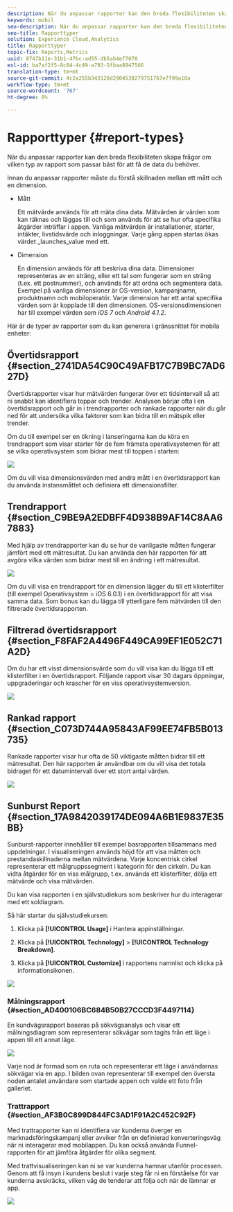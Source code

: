 ```yaml
---
description: När du anpassar rapporter kan den breda flexibiliteten skapa frågor om vilken typ av rapport som passar bäst för att få de data du behöver.
keywords: mobil
seo-description: När du anpassar rapporter kan den breda flexibiliteten skapa frågor om vilken typ av rapport som passar bäst för att få de data du behöver.
seo-title: Rapporttyper
solution: Experience Cloud,Analytics
title: Rapporttyper
topic-fix: Reports,Metrics
uuid: 8747b11e-31b1-47bc-ad55-db5ab4ef7078
exl-id: ba7af2f5-8c84-4c49-a793-5fbaa8947566
translation-type: tm+mt
source-git-commit: 4c2a255b343128d2904530279751767e7f99a10a
workflow-type: tm+mt
source-wordcount: '767'
ht-degree: 0%

---
```


# Rapporttyper {#report-types}

När du anpassar rapporter kan den breda flexibiliteten skapa frågor om vilken typ av rapport som passar bäst för att få de data du behöver.

Innan du anpassar rapporter måste du förstå skillnaden mellan ett mått och en dimension.

* Mått

   Ett mätvärde används för att mäta dina data. Mätvärden är värden som kan räknas och läggas till och som används för att se hur ofta specifika åtgärder inträffar i appen. Vanliga mätvärden är installationer, starter, intäkter, livstidsvärde och inloggningar. Varje gång appen startas ökas värdet _launches_value med ett.

* Dimension

   En dimension används för att beskriva dina data. Dimensioner representeras av en sträng, eller ett tal som fungerar som en sträng (t.ex. ett postnummer), och används för att ordna och segmentera data. Exempel på vanliga dimensioner är OS-version, kampanjnamn, produktnamn och mobiloperatör. Varje dimension har ett antal specifika värden som är kopplade till den dimensionen. OS-versionsdimensionen har till exempel värden som _iOS 7_ och _Android 4.1.2_.

Här är de typer av rapporter som du kan generera i gränssnittet för mobila enheter:

## Övertidsrapport {#section_2741DA54C90C49AFB17C7B9BC7AD627D}

Övertidsrapporter visar hur mätvärden fungerar över ett tidsintervall så att ni snabbt kan identifiera toppar och trender. Analysen börjar ofta i en övertidsrapport och går in i trendrapporter och rankade rapporter när du går ned för att undersöka vilka faktorer som kan bidra till en mätspik eller trender.

Om du till exempel ser en ökning i lanseringarna kan du köra en trendrapport som visar starter för de fem främsta operativsystemen för att se vilka operativsystem som bidrar mest till toppen i starten:

![](assets/overtime.png)

Om du vill visa dimensionsvärden med andra mått i en övertidsrapport kan du använda instansmåttet och definiera ett dimensionsfilter.

## Trendrapport {#section_C9BE9A2EDBFF4D938B9AF14C8AA67883}

Med hjälp av trendrapporter kan du se hur de vanligaste måtten fungerar jämfört med ett mätresultat. Du kan använda den här rapporten för att avgöra vilka värden som bidrar mest till en ändring i ett mätresultat.

![](assets/trended.png)

Om du vill visa en trendrapport för en dimension lägger du till ett klisterfilter (till exempel Operativsystem = iOS 6.0.1) i en övertidsrapport för att visa samma data. Som bonus kan du lägga till ytterligare fem mätvärden till den filtrerade övertidsrapporten.

## Filtrerad övertidsrapport {#section_F8FAF2A4496F449CA99EF1E052C71A2D}

Om du har ett visst dimensionsvärde som du vill visa kan du lägga till ett klisterfilter i en övertidsrapport. Följande rapport visar 30 dagars öppningar, uppgraderingar och krascher för en viss operativsystemversion.

![](assets/overtime-filter.png)

## Rankad rapport {#section_C073D744A95843AF99EE74FB5B013735}

Rankade rapporter visar hur ofta de 50 viktigaste måtten bidrar till ett mätresultat. Den här rapporten är användbar om du vill visa det totala bidraget för ett datumintervall över ett stort antal värden.

![](assets/ranked.png)

## Sunburst Report {#section_17A9842039174DE094A6B1E9837E35BB}

Sunburst-rapporter innehåller till exempel basrapporten tillsammans med uppdelningar. I visualiseringen används höjd för att visa måtten och prestandaskillnaderna mellan mätvärdena. Varje koncentrisk cirkel representerar ett målgruppssegment i kategorin för den cirkeln. Du kan vidta åtgärder för en viss målgrupp, t.ex. använda ett klisterfilter, dölja ett mätvärde och visa mätvärden.

Du kan visa rapporten i en självstudiekurs som beskriver hur du interagerar med ett soldiagram.

Så här startar du självstudiekursen:

1. Klicka på **[!UICONTROL Usage]** i Hantera appinställningar.

1. Klicka på **[!UICONTROL Technology]** > **[!UICONTROL Technology Breakdown]**.
1. Klicka på **[!UICONTROL Customize]** i rapportens namnlist och klicka på informationsikonen.

![](assets/report_technology.png)

### Målningsrapport {#section_AD400106BC684B50B27CCCD3F4497114}

En kundvägsrapport baseras på sökvägsanalys och visar ett målningsdiagram som representerar sökvägar som tagits från ett läge i appen till ett annat läge.

![](assets/action_paths.png)

Varje nod är formad som en ruta och representerar ett läge i användarnas sökvägar via en app. I bilden ovan representerar till exempel den översta noden antalet användare som startade appen och valde ett foto från galleriet.

### Trattrapport {#section_AF3B0C899D844FC3AD1F91A2C452C92F}

Med trattrapporter kan ni identifiera var kunderna överger en marknadsföringskampanj eller avviker från en definierad konverteringsväg när ni interagerar med mobilappen. Du kan också använda Funnel-rapporten för att jämföra åtgärder för olika segment.

Med trattvisualiseringen kan ni se var kunderna hamnar utanför processen. Genom att få insyn i kundens beslut i varje steg får ni en förståelse för var kunderna avskräcks, vilken väg de tenderar att följa och när de lämnar er app.

![](assets/funnel.png)
